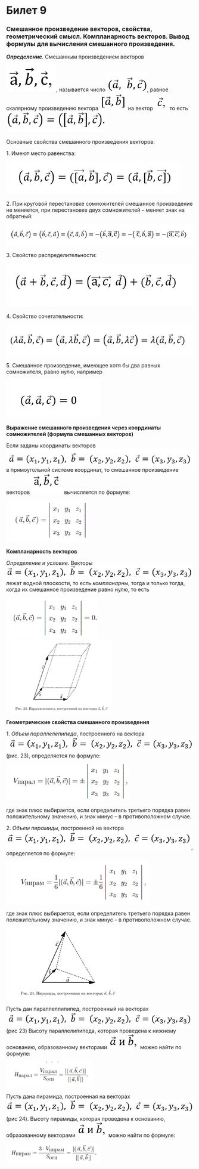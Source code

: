 # Билет 9

### Смешанное произведение векторов, свойства, геометрический смысл. Компланарность векторов. Вывод формулы для вычисления смешанного произведения.

_**Определение**_. Смешанным произведением векторов ![](<../.gitbook/assets/image (62).png>), называется число ![](<../.gitbook/assets/image (20) (1).png>), равное скалярному произведению вектора ![](<../.gitbook/assets/image (92) (1).png>) на вектор ![](<../.gitbook/assets/image (81) (1) (1) (1).png>) то есть ![](<../.gitbook/assets/image (99) (1).png>)

Основные свойства смешанного произведения векторов:

1\.     Имеют место равенства:

![](<../.gitbook/assets/image (79).png>)

2\.     При круговой перестановке сомножителей смешанное произведение не меняется, при перестановке двух сомножителей – меняет знак на обратный:

![](<../.gitbook/assets/image (82) (1) (1) (1) (1).png>)

3\.     Свойство распределительности:

![](<../.gitbook/assets/image (56) (1).png>)

4\.     Свойство сочетательности:

![](<../.gitbook/assets/image (18) (1) (1).png>)

5\.     Смешанное произведение, имеющее хотя бы два равных сомножителя, равно нулю, например

![](<../.gitbook/assets/image (22) (1).png>)

**Выражение смешанного произведения через координаты сомножителей (формула смешанных векторов)**

Если заданы координаты векторов ![](<../.gitbook/assets/image (101) (1).png>) в прямоугольной системе координат, то смешанное произведение векторов ![](<../.gitbook/assets/image (25) (1).png>)вычисляется по формуле:

![](<../.gitbook/assets/image (26) (1) (1).png>)

**Компланарность векторов**

_Определение и условие._ Векторы ![](<../.gitbook/assets/image (74) (1) (1) (1).png>) лежат водной плоскости, то есть _компланарны_, тогда и только тогда, когда их смешанное произведение равно нулю, то есть

&#x20;    ![](<../.gitbook/assets/image (72) (1) (1) (1).png>) ![](<../.gitbook/assets/image (57) (1) (1) (1).png>)

**Геометрические свойства смешанного произведения**

1\.    _Объем параллелепипеда_, построенного на вектора ![](<../.gitbook/assets/image (85) (1).png>)(рис. 23), определяется по формуле:

![](<../.gitbook/assets/image (59) (1) (1) (1).png>)

где знак плюс выбирается, если определитель третьего порядка равен положительному значению, и знак минус – в противоположном случае.

2\.    _Объем пирамиды_, построенной на вектора ![](<../.gitbook/assets/image (31) (1).png>), определяется по формуле:

![](<../.gitbook/assets/image (12) (1).png>)

где знак плюс выбирается, если определитель третьего порядка равен положительному значению, и знак минус – в противоположном случае.

![](<../.gitbook/assets/image (90) (1).png>)

Пусть дан параллеллипипед, построенный на векторах ![](<../.gitbook/assets/image (39) (1).png>)(рис 23) Высоту параллелипипеда, которая проведена к нижнему основанию, образованному векторами ![](<../.gitbook/assets/image (87) (1) (1).png>) можно найти по формуле:

![](<../.gitbook/assets/image (78).png>)

Пусть дана пирамида, построенная на векторах ![](<../.gitbook/assets/image (10).png>)(рис 24). Высоту пирамиды, которая проведена к основанию, образованному векторами ![](<../.gitbook/assets/image (87) (1) (1).png>) можно найти по формуле:&#x20;

![](<../.gitbook/assets/image (19) (1) (1).png>)
